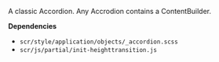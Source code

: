 A classic Accordion. Any Accrodion contains a ContentBuilder.

**Dependencies**
- `scr/style/application/objects/_accordion.scss`
- `scr/js/partial/init-heighttransition.js`

